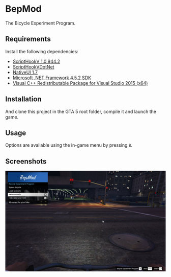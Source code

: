 BepMod
======

The Bicycle Experiment Program.


Requirements
------------

Install the following dependencies:

- [ScriptHookV 1.0.944.2](http://www.dev-c.com/gtav/scripthookv/)
- [ScriptHookVDotNet](http://gtaforums.com/topic/789907-vrel-scripthookv-net/)
- [NativeUI 1.7](http://gtaforums.com/topic/809284-net-nativeui/)
- [Microsoft .NET Framework 4.5.2 SDK](http://www.microsoft.com/en-us/download/details.aspx?id=42637)
- [Visual C++ Redistributable Package for Visual Studio 2015 (x64)](https://www.microsoft.com/en-us/download/details.aspx?id=48145)



Installation
------------

And clone this project in the GTA 5 root folder, compile it and launch the game.



Usage
-----

Options are available using the in-game menu by pressing `B`.



Screenshots
-----------

![Screenshot 1](res/screen1.jpg "Screenshot 1")
